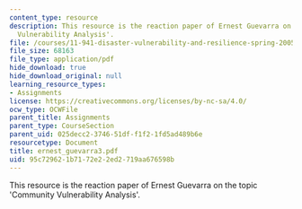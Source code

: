 ```yaml
---
content_type: resource
description: This resource is the reaction paper of Ernest Guevarra on the topic 'Community
  Vulnerability Analysis'.
file: /courses/11-941-disaster-vulnerability-and-resilience-spring-2005/95c729621b7172e22ed2719aa676598b_ernest_guevarra3.pdf
file_size: 68163
file_type: application/pdf
hide_download: true
hide_download_original: null
learning_resource_types:
- Assignments
license: https://creativecommons.org/licenses/by-nc-sa/4.0/
ocw_type: OCWFile
parent_title: Assignments
parent_type: CourseSection
parent_uid: 025decc2-3746-51df-f1f2-1fd5ad489b6e
resourcetype: Document
title: ernest_guevarra3.pdf
uid: 95c72962-1b71-72e2-2ed2-719aa676598b
---
```

This resource is the reaction paper of Ernest Guevarra on the topic 'Community Vulnerability Analysis'.